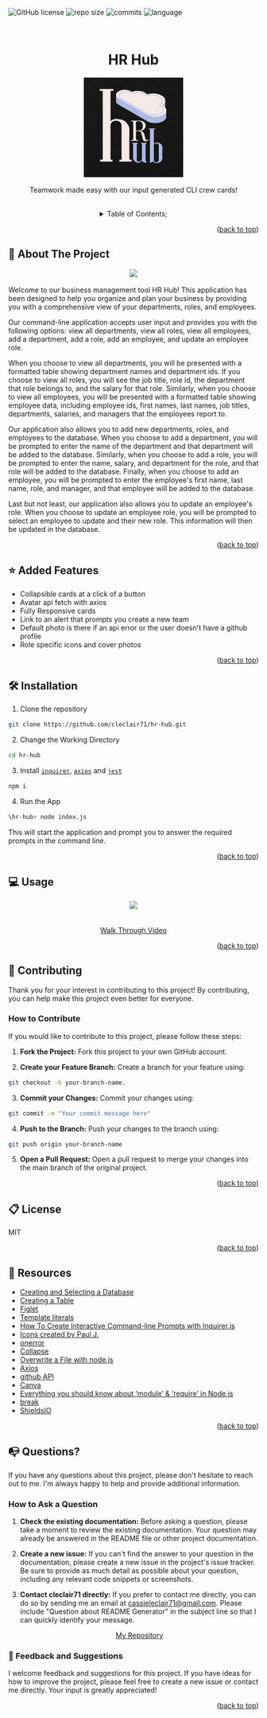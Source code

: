  ![GitHub license](https://img.shields.io/badge/license-MIT-pink.svg)
  ![repo size](https://img.shields.io/github/repo-size/cleclair71/hr-hub?color=yellow)
  ![commits](https://img.shields.io/github/commit-activity/m/cleclair71/hr-hub/main)
  ![language](https://img.shields.io/github/languages/top/cleclair71/hr-hub)
  
  <a name="readme-top"></a>
 <br />
 <div align="center">
 <h1 align="center">HR Hub</h1>
    <a href="https://github.com/cleclair71/hr-hub">
     <img src="/assets/img/hrhub.jpg" alt="Logo" height="200">
   </a>
    <p align="center">
      Teamwork made easy with our input generated CLI crew cards!
    </p>
  
<br />
<details><summary>Table of Contents;</summary>

* [About the Project](#description) 

* [Added Features](#features)
 
* [Installation](#installation)
 
* [Usage](#usage) 

* [Contributing](#contributing)

* [Resources](#resources)
 
* [license](#license)

* [Questions](#questions)

</details>
</div>

<p align="right">(<a href="#readme-top">back to top</a>)</p>

<a name="description"></a>
## :rocket: About The Project
<p align="center">
  <img src="assets\Capture.JPG"/>
</p>

Welcome to our business management tool HR Hub! This application has been designed to help you organize and plan your business by providing you with a comprehensive view of your departments, roles, and employees.

Our command-line application accepts user input and provides you with the following options: view all departments, view all roles, view all employees, add a department, add a role, add an employee, and update an employee role.

When you choose to view all departments, you will be presented with a formatted table showing department names and department ids. If you choose to view all roles, you will see the job title, role id, the department that role belongs to, and the salary for that role. Similarly, when you choose to view all employees, you will be presented with a formatted table showing employee data, including employee ids, first names, last names, job titles, departments, salaries, and managers that the employees report to.

Our application also allows you to add new departments, roles, and employees to the database. When you choose to add a department, you will be prompted to enter the name of the department and that department will be added to the database. Similarly, when you choose to add a role, you will be prompted to enter the name, salary, and department for the role, and that role will be added to the database. Finally, when you choose to add an employee, you will be prompted to enter the employee's first name, last name, role, and manager, and that employee will be added to the database.

Last but not least, our application also allows you to update an employee's role. When you choose to update an employee role, you will be prompted to select an employee to update and their new role. This information will then be updated in the database.

<p align="right">(<a href="#readme-top">back to top</a>)</p>


<a name="features"></a>

## :star: Added Features

 - Collapsible cards at a click of a button
 - Avatar api fetch with axios
 - Fully Responsive cards
 - Link to an alert that prompts you create a new team
 - Default photo is there if an api error or the user doesn't have a github profile
 - Role specific icons and cover photos

<p align="right">(<a href="#readme-top">back to top</a>)</p>

<a name="installation"></a>

## :hammer_and_wrench: Installation

1. Clone the repository 

```bash
git clone https://github.com/cleclair71/hr-hub.git
```
2. Change the Working Directory

```bash
cd hr-hub
```
3. Install [`inquirer`](https://www.npmjs.com/package/inquirer), [`axios`](https://www.npmjs.com/package/axios) and [`jest`](https://www.npmjs.com/package/jest)

```bash
npm i
```
4. Run the App

```bash
\hr-hub> node index.js
```

This will start the application and prompt you to answer the required prompts in the command line. 
 


<p align="right">(<a href="#readme-top">back to top</a>)</p>

  <a name="usage"></a>

## :computer: Usage

<div align="center">
     <img src="assets\app.gif">
   </div>
   <br />
   <p align="center"> 
   <a href="https://drive.google.com/file/d/1oZJElx4QXzcGZlfQwMoUEVd9D6Ld_YKO/view?usp=sharing">Walk Through Video</a>
   </p>

<p align="right">(<a href="#readme-top">back to top</a>)</p>
  

 <a name="contributing"></a>

## :handshake: Contributing

Thank you for your interest in contributing to this project! By contributing, you can help make this project even better for everyone.

### How to Contribute

If you would like to contribute to this project, please follow these steps:
      
1. **Fork the Project:** Fork this project to your own GitHub account.

2. **Create your Feature Branch:** Create a branch for your feature using:
```bash 
git checkout -b your-branch-name.
```
3. **Commit your Changes:** Commit your changes using:
```bash 
git commit -m "Your commit message here"
```
4. **Push to the Branch:** Push your changes to the branch using:
```bash 
git push origin your-branch-name
```
5. **Open a Pull Request:** Open a pull request to merge your changes into the main branch of the original project.

<p align="right">(<a href="#readme-top">back to top</a>)</p>


<a name="license"></a>

## :clipboard: License
MIT
  
<p align="right">(<a href="#readme-top">back to top</a>)</p>

<a name="resources"></a>
## :mag_right: Resources

* [Creating and Selecting a Database](https://dev.mysql.com/doc/refman/8.0/en/creating-database.html)
* [Creating a Table](https://dev.mysql.com/doc/refman/8.0/en/creating-tables.html)
* [Figlet](https://www.npmjs.com/package/figlet)
* [Template literals](https://developer.mozilla.org/en-US/docs/Web/JavaScript/Reference/Template_literals)
* [How To Create Interactive Command-line Prompts with Inquirer.js](https://www.digitalocean.com/community/tutorials/nodejs-interactive-command-line-prompts)
* [Icons created by Paul J.](https://www.flaticon.com/free-icons/programmer)
* [onerror](https://www.w3schools.com/jsref/event_onerror.asp)
* [Collapse](https://getbootstrap.com/docs/4.1/components/collapse/)
* [Overwrite a File with node.js](https://stackoverflow.com/questions/43892482/whats-the-best-way-to-overwrite-a-file-using-fs-in-node-js)
* [Axios](https://kapeli.com/cheat_sheets/Axios.docset/Contents/Resources/Documents/index)
* [github API](https://api.github.com/users/cleclair71)
* [Canva](https://www.canva.com/)
* [Everything you should know about ‘module’ & ‘require’ in Node.js](https://www.freecodecamp.org/news/require-module-in-node-js-everything-about-module-require-ccccd3ad383/)
* [break](https://developer.mozilla.org/en-US/docs/Web/JavaScript/Reference/Statements/break)
* [ShieldsIO](https://shields.io/category/funding)

<p align="right">(<a href="#readme-top">back to top</a>)</p>

<a name="questions"></a>

## :mailbox_with_no_mail: Questions?

If you have any questions about this project, please don't hesitate to reach out to me. I'm always happy to help and provide additional information.

### How to Ask a Question

1. **Check the existing documentation:** Before asking a question, please take a moment to review the existing documentation. Your question may already be answered in the README file or other project documentation.

2. **Create a new issue:** If you can't find the answer to your question in the documentation, please create a new issue in the project's issue tracker. Be sure to provide as much detail as possible about your question, including any relevant code snippets or screenshots.

3. **Contact cleclair71 directly:** If you prefer to contact me directly, you can do so by sending me an email at cassieleclair71@gmail.com. Please include "Question about README Generator" in the subject line so that I can quickly identify your message.

   <p align="center"> 
   <a href="https://github.com/cleclair71/hr-hub">My Repository</a>
   </p>
   
### :pray: Feedback and Suggestions

I welcome feedback and suggestions for this project. If you have ideas for how to improve the project, please feel free to create a new issue or contact me directly. Your input is greatly appreciated!
 
  <p align="right">(<a href="#readme-top">back to top</a>)</p>
 
